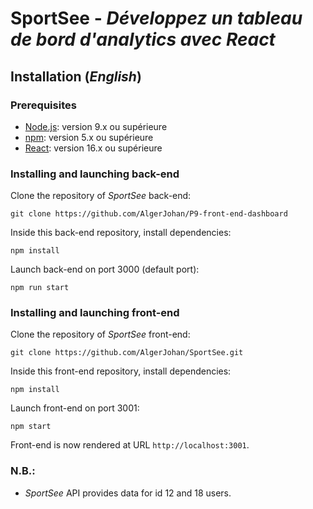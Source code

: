# SportSee - **_Développez un tableau de bord d'analytics avec React_**

## Installation (_English_)

### Prerequisites

- [Node.js](https://nodejs.org/fr/): version 9.x ou supérieure
- [npm](https://www.npmjs.com/): version 5.x ou supérieure
- [React](https://reactjs.org/): version 16.x ou supérieure

### Installing and launching back-end

Clone the repository of _SportSee_ back-end:

`git clone https://github.com/AlgerJohan/P9-front-end-dashboard`

Inside this back-end repository, install dependencies:

`npm install`

Launch back-end on port 3000 (default port):

`npm run start`

### Installing and launching front-end

Clone the repository of _SportSee_ front-end:

`git clone https://github.com/AlgerJohan/SportSee.git`

Inside this front-end repository, install dependencies:

`npm install`

Launch front-end on port 3001:

`npm start`

Front-end is now rendered at URL `http://localhost:3001`.

### N.B.:

- _SportSee_ API provides data for id 12 and 18 users.
